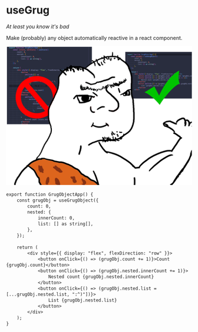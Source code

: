 # useGrug
*At least you know it's bad*

Make (probably) any object automatically reactive in a react component.

<img src="https://github.com/JacobNorlin/dumb-react-stuff/blob/main/src/useGrug/assets/useGrugObject.png?raw=true" width=800px>


```tsx
export function GrugObjectApp() {
    const grugObj = useGrugObject({
        count: 0,
        nested: {
            innerCount: 0,
            list: [] as string[],
        },
    });

    return (
        <div style={{ display: "flex", flexDirection: "row" }}>
            <button onClick={() => (grugObj.count += 1)}>Count {grugObj.count}</button>
            <button onClick={() => (grugObj.nested.innerCount += 1)}>
                Nested count {grugObj.nested.innerCount}
            </button>
            <button onClick={() => (grugObj.nested.list = [...grugObj.nested.list, ":^)"])}>
                List {grugObj.nested.list}
            </button>
        </div>
    );
}

```
